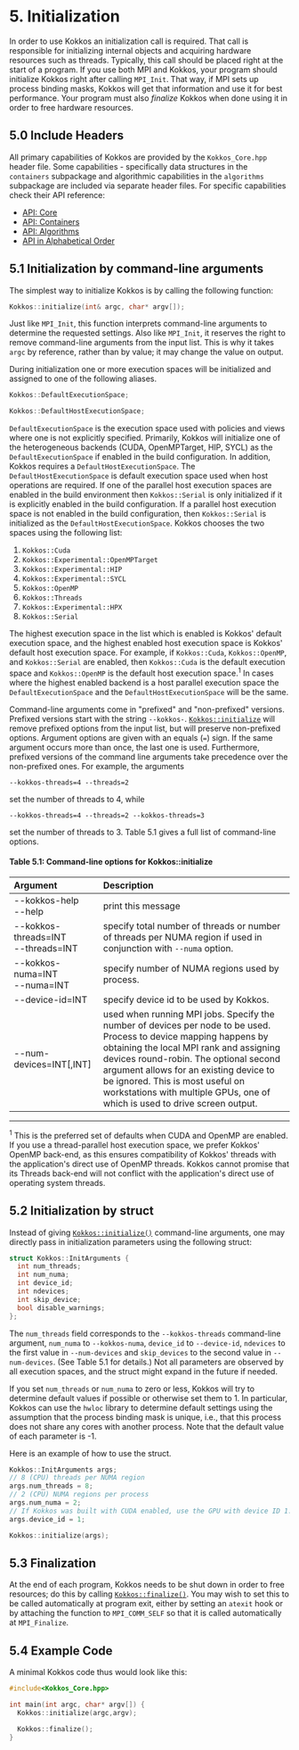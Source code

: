 # 5. Initialization

In order to use Kokkos an initialization call is required. That call is responsible for initializing internal objects and acquiring hardware resources such as threads. Typically, this call should be placed right at the start of a program. If you use both MPI and Kokkos, your program should initialize Kokkos right after calling `MPI_Init`. That way, if MPI sets up process binding masks, Kokkos will get that information and use it for best performance. Your program must also _finalize_ Kokkos when done using it in order to free hardware resources.

## 5.0 Include Headers

All primary capabilities of Kokkos are provided by the `Kokkos_Core.hpp` header file.
Some capabilities - specifically data structures in the `containers` subpackage and algorithmic capabilities in the `algorithms` subpackage are included via separate header files.
For specific capabilities check their API reference:
- [API: Core](../API/core-index)
- [API: Containers](../API/containers-index)
- [API: Algorithms](../API/algorithms-index)
- [API in Alphabetical Order](../API/alphabetical)

## 5.1 Initialization by command-line arguments

The simplest way to initialize Kokkos is by calling the following function:
```c++
Kokkos::initialize(int& argc, char* argv[]);
```
Just like `MPI_Init`, this function interprets command-line arguments to determine the requested settings. Also like `MPI_Init`, it reserves the right to remove command-line arguments from the input list. This is why it takes `argc` by reference, rather than by value; it may change the value on output.

During initialization one or more execution spaces will be initialized and assigned to one of the following aliases.

```c++
Kokkos::DefaultExecutionSpace;
```
```c++
Kokkos::DefaultHostExecutionSpace;
```

`DefaultExecutionSpace` is the execution space used with policies and views where one is not explicitly specified.  Primarily, Kokkos will initialize one of the heterogeneous backends (CUDA, OpenMPTarget, HIP, SYCL) as the `DefaultExecutionSpace` if enabled in the build configuration.  In addition, Kokkos requires a `DefaultHostExecutionSpace`.  The `DefaultHostExecutionSpace` is default execution space used when host operations are required.  If one of the parallel host execution spaces are enabled in the build environment then `Kokkos::Serial` is only initialized if it is explicitly enabled in the build configuration.  If a parallel host execution space is not enabled in the build configuration, then `Kokkos::Serial` is initialized as the `DefaultHostExecutionSpace`.
Kokkos chooses the two spaces using the following list:

1. `Kokkos::Cuda`
2. `Kokkos::Experimental::OpenMPTarget`
3. `Kokkos::Experimental::HIP`
4. `Kokkos::Experimental::SYCL`
5. `Kokkos::OpenMP`
6. `Kokkos::Threads`
7. `Kokkos::Experimental::HPX`
8. `Kokkos::Serial`

The highest execution space in the list which is enabled is Kokkos' default execution space, and the highest enabled host execution space is Kokkos' default host execution space. For example, if  `Kokkos::Cuda`, `Kokkos::OpenMP`, and `Kokkos::Serial` are enabled, then `Kokkos::Cuda` is the default execution space and `Kokkos::OpenMP` is the default host execution space.<sup>1</sup>  In cases where the highest enabled backend is a host parallel execution space the `DefaultExecutionSpace` and the `DefaultHostExecutionSpace` will be the same.

Command-line arguments come in "prefixed" and "non-prefixed" versions. Prefixed versions start with the string `--kokkos-`. [`Kokkos::initialize`](../API/core/initialize_finalize/initialize) will remove prefixed options from the input list, but will preserve non-prefixed options. Argument options are given with an equals (`=`) sign. If the same argument occurs more than once, the last one is used. Furthermore, prefixed versions of the command line arguments take precedence over the non-prefixed ones. For example, the arguments

    --kokkos-threads=4 --threads=2

set the number of threads to 4, while

    --kokkos-threads=4 --threads=2 --kokkos-threads=3

set the number of threads to 3. Table 5.1 gives a full list of command-line options.

<h4>Table 5.1: Command-line options for Kokkos::initialize</h4>

Argument | Description
:---      | :---
--kokkos-help  <br/> --help   | print this message
--kokkos-threads=INT <br/> --threads=INT  | specify total number of threads or number of threads per NUMA region if used in conjunction with `--numa` option.
--kokkos-numa=INT <br/> --numa=INT | specify number of NUMA regions used by process.
--device-id=INT | specify device id to be used by Kokkos.
--num-devices=INT[,INT] | used when running MPI jobs. Specify the number of devices per node to be used. Process to device mapping happens by obtaining the local MPI rank and assigning devices round-robin. The optional second argument allows for an existing device to be ignored. This is most useful on workstations with multiple GPUs, one of which is used to drive screen output.

***
<sup>1</sup> This is the preferred set of defaults when CUDA and OpenMP are enabled. If you use a thread-parallel host execution space, we prefer Kokkos' OpenMP back-end, as this ensures compatibility of Kokkos' threads with the application's direct use of OpenMP threads. Kokkos cannot promise that its Threads back-end will not conflict with the application's direct use of operating system threads.

## 5.2 Initialization by struct

Instead of giving [`Kokkos::initialize()`](../API/core/initialize_finalize/initialize) command-line arguments, one may directly pass in initialization parameters using the following struct:

```c++
struct Kokkos::InitArguments {
  int num_threads;
  int num_numa;
  int device_id;
  int ndevices;
  int skip_device;
  bool disable_warnings;
};
```
The `num_threads` field corresponds to the `--kokkos-threads` command-line argument, `num_numa` to `--kokkos-numa`, `device_id` to `--device-id`, `ndevices` to the first value in `--num-devices` and `skip_devices` to the second value in `--num-devices`. (See Table 5.1 for details.) Not all parameters are observed by all execution spaces, and the struct might expand in the future if needed.

If you set `num_threads` or `num_numa` to zero or less, Kokkos will try to determine default values if possible or otherwise set them to 1. In particular, Kokkos can use the `hwloc` library to determine default settings using the assumption that the process binding mask is unique, i.e., that this process does not share any cores with another process. Note that the default value of each parameter is -1.

Here is an example of how to use the struct.

```c++
Kokkos::InitArguments args;
// 8 (CPU) threads per NUMA region
args.num_threads = 8;
// 2 (CPU) NUMA regions per process
args.num_numa = 2;
// If Kokkos was built with CUDA enabled, use the GPU with device ID 1.
args.device_id = 1;

Kokkos::initialize(args);
```

## 5.3 Finalization

At the end of each program, Kokkos needs to be shut down in order to free resources; do this by calling [`Kokkos::finalize()`](../API/core/initialize_finalize/finalize). You may wish to set this to be called automatically at program exit, either by setting an `atexit` hook or by attaching the function to `MPI_COMM_SELF` so that it is called automatically at `MPI_Finalize`.

## 5.4 Example Code

A minimal Kokkos code thus would look like this:

```c++
#include<Kokkos_Core.hpp>

int main(int argc, char* argv[]) {
  Kokkos::initialize(argc,argv);

  Kokkos::finalize();
}
```
